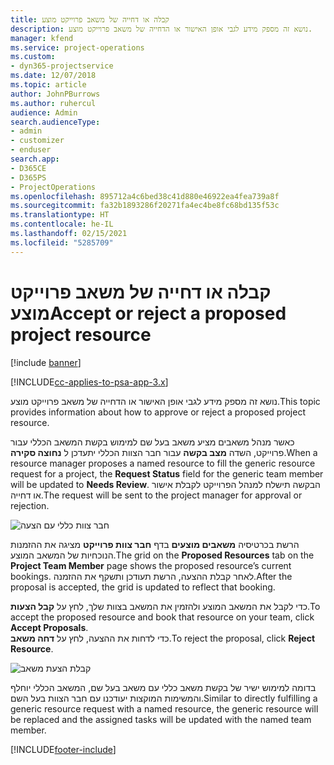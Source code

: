 ```yaml
---
title: קבלה או דחייה של משאב פרוייקט מוצע
description: נושא זה מספק מידע לגבי אופן האישור או הדחייה של משאב פרוייקט מוצע.
manager: kfend
ms.service: project-operations
ms.custom:
- dyn365-projectservice
ms.date: 12/07/2018
ms.topic: article
author: JohnPBurrows
ms.author: ruhercul
audience: Admin
search.audienceType:
- admin
- customizer
- enduser
search.app:
- D365CE
- D365PS
- ProjectOperations
ms.openlocfilehash: 895712a4c6bed38c41d880e46922ea4fea739a8f
ms.sourcegitcommit: fa32b1893286f20271fa4ec4be8fc68bd135f53c
ms.translationtype: HT
ms.contentlocale: he-IL
ms.lasthandoff: 02/15/2021
ms.locfileid: "5285709"
---
```

# <a name="accept-or-reject-a-proposed-project-resource"></a><span data-ttu-id="8c88e-103">קבלה או דחייה של משאב פרוייקט מוצע</span><span class="sxs-lookup"><span data-stu-id="8c88e-103">Accept or reject a proposed project resource</span></span>

[!include [banner](../includes/psa-now-project-operations.md)]

[!INCLUDE[cc-applies-to-psa-app-3.x](../includes/cc-applies-to-psa-app-3x.md)]

<span data-ttu-id="8c88e-104">נושא זה מספק מידע לגבי אופן האישור או הדחייה של משאב פרוייקט מוצע.</span><span class="sxs-lookup"><span data-stu-id="8c88e-104">This topic provides information about how to approve or reject a proposed project resource.</span></span>

<span data-ttu-id="8c88e-105">כאשר מנהל משאבים מציע משאב בעל שם למימוש בקשת המשאב הכללי עבור פרוייקט, השדה **מצב בקשה** עבור חבר הצוות הכללי יתעדכן ל **נחוצה סקירה**.</span><span class="sxs-lookup"><span data-stu-id="8c88e-105">When a resource manager proposes a named resource to fill the generic resource request for a project, the **Request Status** field for the generic team member will be updated to **Needs Review**.</span></span> <span data-ttu-id="8c88e-106">הבקשה תישלח למנהל הפרוייקט לקבלת אישור או דחייה.</span><span class="sxs-lookup"><span data-stu-id="8c88e-106">The request will be sent to the project manager for approval or rejection.</span></span>

![חבר צוות כללי עם הצעה](media/RM-how-to-19.png)

<span data-ttu-id="8c88e-108">הרשת בכרטיסיה **משאבים מוצעים** בדף **חבר צוות פרוייקט** מציגה את ההזמנות הנוכחיות של המשאב המוצע.</span><span class="sxs-lookup"><span data-stu-id="8c88e-108">The grid on the **Proposed Resources** tab on the **Project Team Member** page shows the proposed resource’s current bookings.</span></span> <span data-ttu-id="8c88e-109">לאחר קבלת ההצעה, הרשת תעודכן ותשקף את ההזמנה.</span><span class="sxs-lookup"><span data-stu-id="8c88e-109">After the proposal is accepted, the grid is updated to reflect that booking.</span></span> 

<span data-ttu-id="8c88e-110">כדי לקבל את המשאב המוצע ולהזמין את המשאב בצוות שלך, לחץ על **קבל הצעות**.</span><span class="sxs-lookup"><span data-stu-id="8c88e-110">To accept the proposed resource and book that resource on your team, click **Accept Proposals**.</span></span>  
<span data-ttu-id="8c88e-111">כדי לדחות את ההצעה, לחץ על **דחה משאב**.</span><span class="sxs-lookup"><span data-stu-id="8c88e-111">To reject the proposal, click **Reject Resource**.</span></span>

![קבלת הצעת משאב](media/RM-how-to-20.png) 

<span data-ttu-id="8c88e-113">בדומה למימוש ישיר של בקשת משאב כללי עם משאב בעל שם, המשאב הכללי יוחלף והמשימות המוקצות יעודכנו עם חבר הצוות בעל השם.</span><span class="sxs-lookup"><span data-stu-id="8c88e-113">Similar to directly fulfilling a generic resource request with a named resource, the generic resource will be replaced and the assigned tasks will be updated with the named team member.</span></span>


[!INCLUDE[footer-include](../includes/footer-banner.md)]